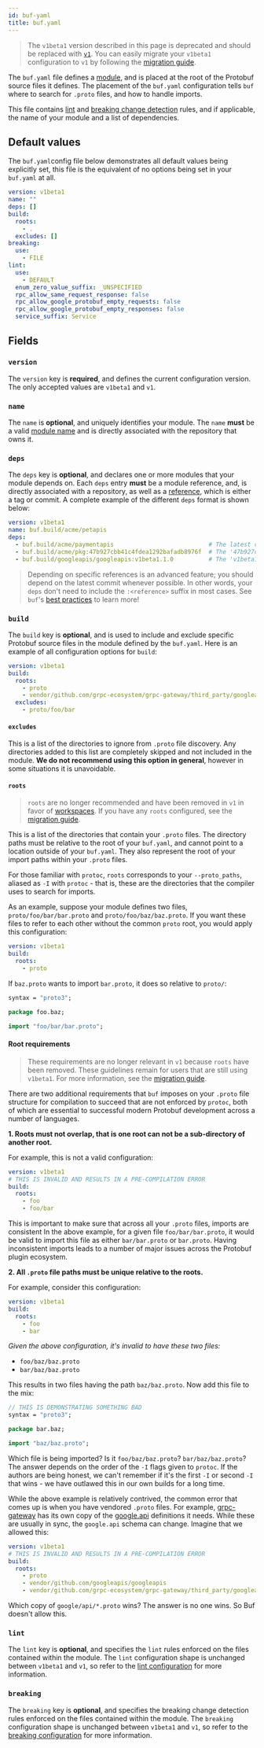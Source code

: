 ```yaml
---
id: buf-yaml
title: buf.yaml
---
```


> The `v1beta1` version described in this page is deprecated and should be replaced with [`v1`](../v1/buf-yaml.md).
> You can easily migrate your `v1beta1` configuration to `v1` by following the [migration guide](../v1beta1-migration-guide.md).

The `buf.yaml` file defines a [module](../../bsr/overview.md#modules), and is placed at the root of the Protobuf source files
it defines. The placement of the `buf.yaml` configuration tells `buf` where to search for `.proto` files,
and how to handle imports.

This file contains [lint](../../lint/rules.md) and [breaking change detection](../../breaking/rules.md) rules, and if applicable, the name of your module and a list of dependencies.

## Default values

The `buf.yaml`config file below demonstrates all default values being explicitly set, this file is
the equivalent of no options being set in your `buf.yaml` at all.

```yaml title="buf.yaml"
version: v1beta1
name: ""
deps: []
build:
  roots:
    - .
  excludes: []
breaking:
  use:
    - FILE
lint:
  use:
    - DEFAULT
  enum_zero_value_suffix: _UNSPECIFIED
  rpc_allow_same_request_response: false
  rpc_allow_google_protobuf_empty_requests: false
  rpc_allow_google_protobuf_empty_responses: false
  service_suffix: Service
```

## Fields

### `version`

The `version` key is **required**, and defines the current configuration version. The only accepted
values are `v1beta1` and `v1`.

### `name`

The `name` is **optional**, and uniquely identifies your module. The `name` **must** be a valid [module name](../../bsr/overview.md#modules)
and is directly associated with the repository that owns it.

### `deps`

The `deps` key is **optional**, and declares one or more modules that your module depends on. Each `deps`
entry **must** be a module reference, and, is directly associated with a repository, as well as a
[reference](../../bsr/overview.md#referencing-a-module), which is either a tag or commit. A complete example of
the different `deps` format is shown below:

```yaml title="buf.yaml"
version: v1beta1
name: buf.build/acme/petapis
deps:
  - buf.build/acme/paymentapis                           # The latest commit.
  - buf.build/acme/pkg:47b927cbb41c4fdea1292bafadb8976f  # The '47b927cbb41c4fdea1292bafadb8976f' commit.
  - buf.build/googleapis/googleapis:v1beta1.1.0          # The 'v1beta1.1.0' tag.
```

> Depending on specific references is an advanced feature; you should depend on the latest commit whenever
> possible. In other words, your `deps` don't need to include the `:<reference>` suffix in most cases.
> See `buf`'s [best practices](../../best-practices/module-development.md) to learn more!

### `build`

The `build` key is **optional**, and is used to include and exclude specific Protobuf source files in the
module defined by the `buf.yaml`. Here is an example of all configuration options for `build`:

```yaml title="buf.yaml"
version: v1beta1
build:
  roots:
    - proto
    - vendor/github.com/grpc-ecosystem/grpc-gateway/third_party/googleapis
  excludes:
    - proto/foo/bar
```

#### `excludes`

This is a list of the directories to ignore from `.proto` file discovery. Any directories added
to this list are completely skipped and not included in the module. **We do not recommend
using this option in general**, however in some situations it is unavoidable.

#### `roots`

> `roots` are no longer recommended and have been removed in `v1` in favor of [workspaces](../../reference/workspaces.md). If you
> have any `roots` configured, see the [migration guide](../v1beta1-migration-guide.md).

This is a list of the directories that contain your `.proto` files. The directory paths must be relative
to the root of your `buf.yaml`, and cannot point to a location outside of your `buf.yaml`. They also represent
the root of your import paths within your `.proto` files.

For those familiar with `protoc`, `roots` corresponds to your `--proto_paths`, aliased as `-I` with `protoc` -
that is, these are the directories that the compiler uses to search for imports.

As an example, suppose your module defines two files, `proto/foo/bar/bar.proto` and `proto/foo/baz/baz.proto`.
If you want these files to refer to each other without the common `proto` root, you would apply this
configuration:

```yaml title="buf.yaml"
version: v1beta1
build:
  roots:
    - proto
```

If `baz.proto` wants to import `bar.proto`, it does so relative to `proto/`:

```protobuf title="proto/foo/baz/baz.proto"
syntax = "proto3";

package foo.baz;

import "foo/bar/bar.proto";
```

#### Root requirements

> These requirements are no longer relevant in `v1` because `roots` have been removed. These guidelines remain for users
> that are still using `v1beta1`. For more information, see the [migration guide](../v1beta1-migration-guide.md).

There are two additional requirements that `buf` imposes on your `.proto` file structure for compilation to succeed that
are not enforced by `protoc`, both of which are essential to successful modern Protobuf development across a number
of languages.

**1. Roots must not overlap, that is one root can not be a sub-directory of another root.**

For example, this is not a valid configuration:

```yaml title="buf.yaml"
version: v1beta1
# THIS IS INVALID AND RESULTS IN A PRE-COMPILATION ERROR
build:
  roots:
    - foo
    - foo/bar
```

This is important to make sure that across all your `.proto` files, imports are consistent In the above example, for a given
file `foo/bar/bar.proto`, it would be valid to import this file as either `bar/bar.proto` or `bar.proto`. Having inconsistent
imports leads to a number of major issues across the Protobuf plugin ecosystem.

**2. All `.proto` file paths must be unique relative to the roots.**

For example, consider this configuration:

```yaml title="buf.yaml"
version: v1beta1
build:
  roots:
    - foo
    - bar
```

*Given the above configuration, it's invalid to have these two files:*

- `foo/baz/baz.proto`
- `bar/baz/baz.proto`

This results in two files having the path `baz/baz.proto`. Now add this file to the mix:

```protobuf title="bar/baz/bat.proto"
// THIS IS DEMONSTRATING SOMETHING BAD
syntax = "proto3";

package bar.baz;

import "baz/baz.proto";
```

Which file is being imported? Is it `foo/baz/baz.proto`? `bar/baz/baz.proto`? The answer depends on the order of the `-I`
flags given to `protoc`. If the authors are being honest, we can't remember if it's the first `-I` or second `-I` that wins -
we have outlawed this in our own builds for a long time.

While the above example is relatively contrived, the common error that comes up is when you have vendored `.proto` files.
For example, [grpc-gateway](https://github.com/grpc-ecosystem/grpc-gateway/tree/master/third_party/googleapis/google) has its
own copy of the [google.api](https://github.com/googleapis/googleapis/tree/master/google/api) definitions it needs. While these
are usually in sync, the `google.api` schema can change. Imagine that we allowed this:

```yaml title="buf.yaml"
version: v1beta1
# THIS IS INVALID AND RESULTS IN A PRE-COMPILATION ERROR
build:
  roots:
    - proto
    - vendor/github.com/googleapis/googleapis
    - vendor/github.com/grpc-ecosystem/grpc-gateway/third_party/googleapis
```

Which copy of `google/api/*.proto` wins? The answer is no one wins. So Buf doesn't allow this.

### `lint`

The `lint` key is **optional**, and specifies the `lint` rules enforced on the files contained within the
module. The `lint` configuration shape is unchanged between `v1beta1` and `v1`, so refer
to the [lint configuration](../../lint/configuration.md) for more information.

### `breaking`

The `breaking` key is **optional**, and specifies the breaking change detection rules enforced on the files
contained within the module. The `breaking` configuration shape is unchanged between `v1beta1` and
`v1`, so refer to the [breaking configuration](../../breaking/configuration.md) for more information.
